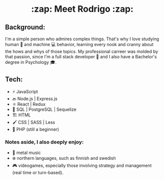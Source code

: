 
<h1 align="center">:zap: Meet Rodrigo :zap:</h1>

## Background:
I'm a simple person who admires complex things. That's why I love studying human 🧠 and machine 💻 behavior, learning every nook and cranny about the hows and whys of those topics. My professional carreer was molded by that passion, since I'm a full stack developer 💪 and I also have a Bachelor's degree in Psychology 🎓.

## Tech:
- ⚡ JavaScript
- 🔙 Node.js | Express.js
- ⚛️ React | Redux
- 🐘 SQL | PostgreSQL | Sequelize
- 🏗️ HTML
- 🖌️ CSS | SASS | Less
- 🚀 PHP (still a beginner)


### Notes aside, I also deeply enjoy:
- 🤘 metal music
- ❄️ northern languages, such as finnish and swedish
- 🎮 videogames, especially those involving strategy and management (real time or turn-based).



